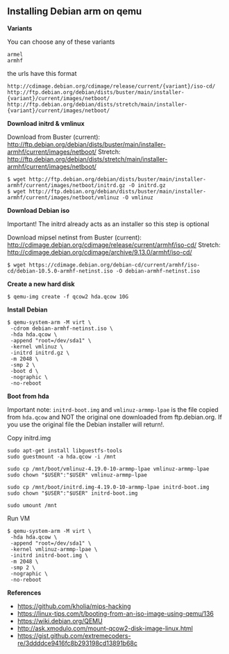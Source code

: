 ## Installing Debian arm on qemu

**Variants**

You can choose any of these variants
```
armel
armhf
```

the urls have this format
```
http://cdimage.debian.org/cdimage/release/current/{variant}/iso-cd/
http://ftp.debian.org/debian/dists/buster/main/installer-{variant}/current/images/netboot/
http://ftp.debian.org/debian/dists/stretch/main/installer-{variant}/current/images/netboot/
```


**Download initrd & vmlinux**

Download from
Buster (current): http://ftp.debian.org/debian/dists/buster/main/installer-armhf/current/images/netboot/
Stretch: http://ftp.debian.org/debian/dists/stretch/main/installer-armhf/current/images/netboot/

```
$ wget http://ftp.debian.org/debian/dists/buster/main/installer-armhf/current/images/netboot/initrd.gz -O initrd.gz
$ wget http://ftp.debian.org/debian/dists/buster/main/installer-armhf/current/images/netboot/vmlinuz -O vmlinuz
```


**Download Debian iso**

Important! The initrd already acts as an installer so this step is optional

Download mipsel netinst from
Buster (current): http://cdimage.debian.org/cdimage/release/current/armhf/iso-cd/
Stretch: http://cdimage.debian.org/cdimage/archive/9.13.0/armhf/iso-cd/

```
$ wget https://cdimage.debian.org/debian-cd/current/armhf/iso-cd/debian-10.5.0-armhf-netinst.iso -O debian-armhf-netinst.iso
```


**Create a new hard disk**

```
$ qemu-img create -f qcow2 hda.qcow 10G
```


**Install Debian**

```
$ qemu-system-arm -M virt \
 -cdrom debian-armhf-netinst.iso \
 -hda hda.qcow \
 -append "root=/dev/sda1" \
 -kernel vmlinuz \
 -initrd initrd.gz \
 -m 2048 \
 -smp 2 \
 -boot d \
 -nographic \
 -no-reboot
```


**Boot from hda**

Important note: `initrd-boot.img` and `vmlinuz-armmp-lpae` is the file copied from `hda.qcow` and NOT the original one downloaded from ftp.debian.org.
If you use the original file the Debian installer will return!.

Copy initrd.img
```
sudo apt-get install libguestfs-tools
sudo guestmount -a hda.qcow -i /mnt

sudo cp /mnt/boot/vmlinuz-4.19.0-10-armmp-lpae vmlinuz-armmp-lpae
sudo chown "$USER":"$USER" vmlinuz-armmp-lpae

sudo cp /mnt/boot/initrd.img-4.19.0-10-armmp-lpae initrd-boot.img
sudo chown "$USER":"$USER" initrd-boot.img

sudo umount /mnt
```

Run VM

```
$ qemu-system-arm -M virt \
 -hda hda.qcow \
 -append "root=/dev/sda1" \
 -kernel vmlinuz-armmp-lpae \
 -initrd initrd-boot.img \
 -m 2048 \
 -smp 2 \
 -nographic \
 -no-reboot
```


**References**

- https://github.com/kholia/mips-hacking
- https://linux-tips.com/t/booting-from-an-iso-image-using-qemu/136
- https://wiki.debian.org/QEMU
- http://ask.xmodulo.com/mount-qcow2-disk-image-linux.html
- https://gist.github.com/extremecoders-re/3ddddce9416fc8b293198cd13891b68c
